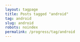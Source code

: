 ```yaml
---
layout: tagpage
title: Posts tagged "android"
tag: android
slug: android
robots: noindex
permalink: /progress/tag/android
---
```

